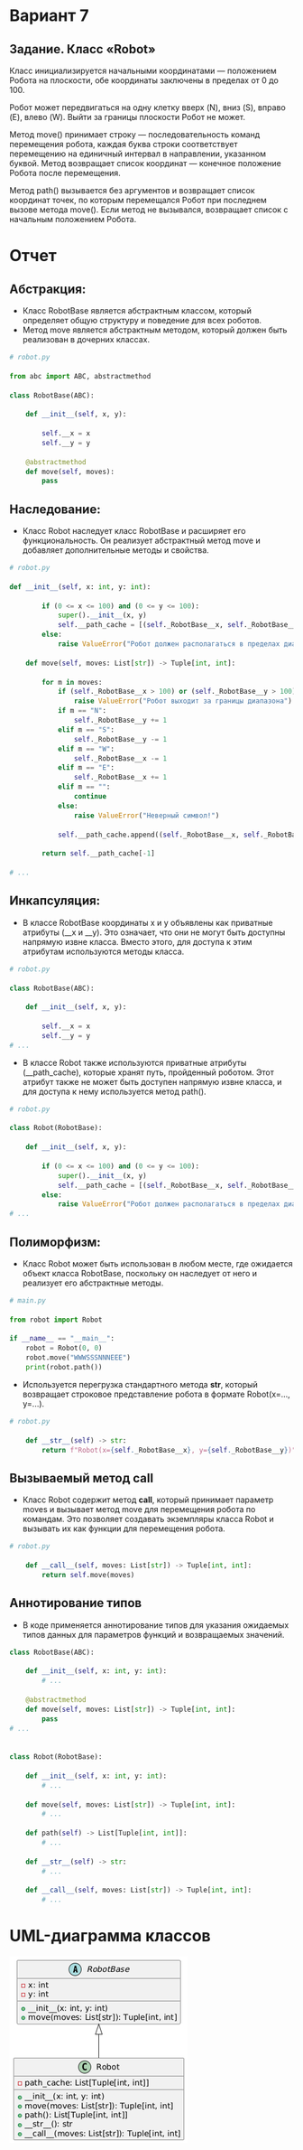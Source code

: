 # Вариант 7

## Задание. Класс «Robot»

Класс инициализируется начальными координатами — положением Робота на
плоскости, обе координаты заключены в пределах от 0 до 100.

Робот может передвигаться на одну клетку вверх (N), вниз (S), вправо (E), влево (W).
Выйти за границы плоскости Робот не может.

Метод move() принимает строку — последовательность команд перемещения робота,
каждая буква строки соответствует перемещению на единичный интервал в направлении,
указанном буквой. Метод возвращает список координат — конечное положение Робота
после перемещения.

Метод path() вызывается без аргументов и возвращает список координат точек, по
которым перемещался Робот при последнем вызове метода move(). Если метод не
вызывался, возвращает список с начальным положением Робота.

# Отчет

## Абстракция: 
 - Класс RobotBase является абстрактным классом, который определяет общую структуру и поведение для всех роботов. 
 - Метод move является абстрактным методом, который должен быть реализован в дочерних классах.

```py
# robot.py

from abc import ABC, abstractmethod

class RobotBase(ABC):

    def __init__(self, x, y):

        self.__x = x
        self.__y = y

    @abstractmethod
    def move(self, moves):
        pass
```

## Наследование: 
- Класс Robot наследует класс RobotBase и расширяет его функциональность. Он реализует абстрактный метод move и добавляет дополнительные методы и свойства.

```py
# robot.py

def __init__(self, x: int, y: int):

        if (0 <= x <= 100) and (0 <= y <= 100):
            super().__init__(x, y)
            self.__path_cache = [(self._RobotBase__x, self._RobotBase__y)]
        else:
            raise ValueError("Робот должен располагаться в пределах диапазона")

    def move(self, moves: List[str]) -> Tuple[int, int]:

        for m in moves:
            if (self._RobotBase__x > 100) or (self._RobotBase__y > 100):
                raise ValueError("Робот выходит за границы диапазона")
            if m == "N":
                self._RobotBase__y += 1
            elif m == "S":
                self._RobotBase__y -= 1
            elif m == "W":
                self._RobotBase__x -= 1
            elif m == "E":
                self._RobotBase__x += 1
            elif m == "":
                continue
            else:
                raise ValueError("Неверный символ!")

            self.__path_cache.append((self._RobotBase__x, self._RobotBase__y))

        return self.__path_cache[-1]
        
# ...
```

## Инкапсуляция: 
- В классе RobotBase координаты x и y объявлены как приватные атрибуты (__x и __y). Это означает, что они не могут быть доступны напрямую извне класса. Вместо этого, для доступа к этим атрибутам используются методы класса.

```py
# robot.py

class RobotBase(ABC):

    def __init__(self, x, y):

        self.__x = x
        self.__y = y
# ...
```

- В классе Robot также используются приватные атрибуты (__path_cache), которые хранят путь, пройденный роботом. Этот атрибут также не может быть доступен напрямую извне класса, и для доступа к нему используется метод path().

```py
# robot.py

class Robot(RobotBase):

    def __init__(self, x, y):

        if (0 <= x <= 100) and (0 <= y <= 100):
            super().__init__(x, y)
            self.__path_cache = [(self._RobotBase__x, self._RobotBase__y)]
        else:
            raise ValueError("Робот должен располагаться в пределах диапазона")
# ...
```

## Полиморфизм: 
- Класс Robot может быть использован в любом месте, где ожидается объект класса RobotBase, поскольку он наследует от него и реализует его абстрактные методы.

```py
# main.py

from robot import Robot

if __name__ == "__main__":
    robot = Robot(0, 0)
    robot.move("WWWSSSNNNEEE")
    print(robot.path())
```

- Используется перегрузка стандартного метода __str__, который возвращает строковое представление робота в формате Robot(x=..., y=...).

```py
# robot.py

    def __str__(self) -> str:
        return f"Robot(x={self._RobotBase__x}, y={self._RobotBase__y})"
```

## Вызываемый метод __call__
- Класс Robot содержит метод __call__, который принимает параметр moves и вызывает метод move для перемещения робота по командам. Это позволяет создавать экземпляры класса Robot и вызывать их как функции для перемещения робота.

```py
# robot.py 

    def __call__(self, moves: List[str]) -> Tuple[int, int]:
        return self.move(moves)
```

## Аннотирование типов
- В коде применяется аннотирование типов для указания ожидаемых типов данных для параметров функций и возвращаемых значений. 

```py
class RobotBase(ABC):

    def __init__(self, x: int, y: int):
        # ...
    
    @abstractmethod
    def move(self, moves: List[str]) -> Tuple[int, int]:
        pass
# ...


class Robot(RobotBase):

    def __init__(self, x: int, y: int):
        # ...

    def move(self, moves: List[str]) -> Tuple[int, int]:
        # ...

    def path(self) -> List[Tuple[int, int]]:
        # ...

    def __str__(self) -> str:
        # ...

    def __call__(self, moves: List[str]) -> Tuple[int, int]:
        # ...
```

# UML-диаграмма классов
![UML-диаграмма](week02_uml.png)
